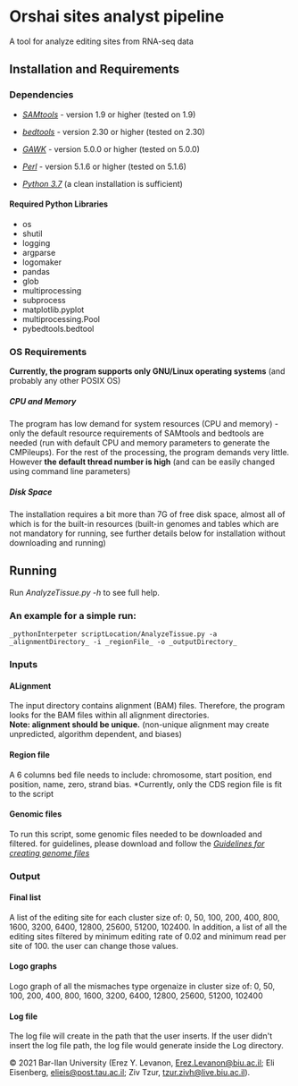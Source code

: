 # Orshai sites analyst pipeline
A tool for analyze editing sites from RNA-seq data
## Installation and Requirements
### Dependencies
- _[SAMtools](http://samtools.sourceforge.net/)_ - version 1.9 or higher (tested on 1.9)
- _[bedtools](https://bedtools.readthedocs.io/en/latest)_ - version 2.30 or higher (tested on 2.30)
- _[GAWK](https://www.gnu.org/software/gawk/)_ - version 5.0.0 or higher (tested on 5.0.0)

- _[Perl](https://www.perl.org/get.html)_ - version 5.1.6 or higher (tested on 5.1.6)
- _[Python 3.7](https://www.python.org/downloads/source/)_ (a clean installation is sufficient)
#### Required Python Libraries
- os
- shutil
- logging
- argparse
- logomaker
- pandas
- glob
- multiprocessing
- subprocess
- matplotlib.pyplot
- multiprocessing.Pool
- pybedtools.bedtool


### OS Requirements
**Currently, the program supports only GNU/Linux operating systems** (and probably any other POSIX OS)

##### CPU and Memory
The program has low demand for system resources (CPU and memory) - only the default resource requirements of SAMtools and bedtools are needed (run with default CPU and memory parameters to generate the CMPileups). For the rest of the processing, the program demands very little. However **the default thread number is high** (and can be easily changed using command line parameters)

##### Disk Space
The installation requires a bit more than 7G of free disk space, almost all of which is for the built-in resources (built-in genomes and tables which are not mandatory for running, see further details below for installation without downloading and running)

## Running
Run _AnalyzeTissue.py -h_  to see full help.

### An example for a simple run:
```
_pythonInterpeter scriptLocation/AnalyzeTissue.py -a _alignmentDirectory_ -i _regionFile_ -o _outputDirectory_
```

### Inputs

#### ALignment 
The input directory contains alignment (BAM) files. Therefore, the program looks for the BAM files within all alignment directories.  
**Note: alignment should be unique.** (non-unique alignment may create unpredicted, algorithm dependent, and biases)

#### Region file
A 6 columns bed file needs to include: chromosome, start position, end position, name, zero, strand bias.
*Currently, only the CDS region file is fit to the script

#### Genomic files
To run this script, some genomic files needed to be downloaded and filtered. for guidelines, please download and follow the _[Guidelines for creating genome files](https://github.com/zivtzur6/Orshai_sites_analist_pipline/blob/main/Guidelines%20for%20creating%20genome%20files.docx)_

### Output

#### Final list
A list of the editing site for each cluster size of: 0, 50, 100, 200, 400, 800, 1600, 3200, 6400, 12800, 25600, 51200, 102400.
In addition, a list of all the editing sites filtered by minimum editing rate of 0.02 and minimum read per site of 100. the user can change those values.

#### Logo graphs
Logo graph of all the mismaches type orgenaize in cluster size of: 0, 50, 100, 200, 400, 800, 1600, 3200, 6400, 12800, 25600, 51200, 102400

#### Log file
The log file will create in the path that the user inserts. If the user didn't insert the log file path, the log file would generate inside the Log directory.


© 2021 Bar-Ilan University (Erez Y. Levanon, Erez.Levanon@biu.ac.il; Eli Eisenberg, elieis@post.tau.ac.il; Ziv Tzur, tzur.zivh@live.biu.ac.il).























